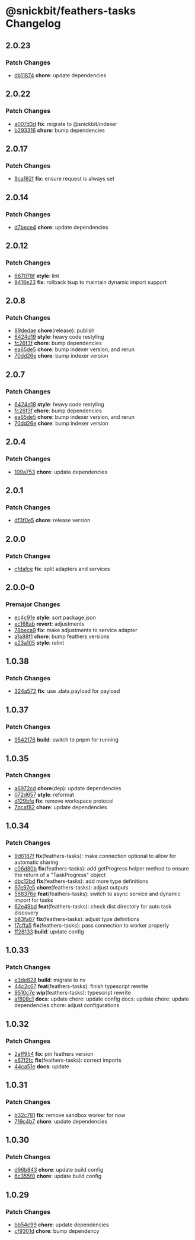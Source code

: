# @snickbit/feathers-tasks Changelog

## 2.0.23

### Patch Changes

- [db11874](https://github.com/snickbit/feathers/commit/db11874) **chore**:  update dependencies

## 2.0.22

### Patch Changes

- [a007d3d](https://github.com/snickbit/feathers/commit/a007d3d) **fix**:  migrate to @snickbit/indexer
- [b293316](https://github.com/snickbit/feathers/commit/b293316) **chore**:  bump dependencies

## 2.0.17

### Patch Changes

- [9ca192f](https://github.com/snickbit/feathers/commit/9ca192f) **fix**:  ensure request is always set

## 2.0.14

### Patch Changes

- [d7bece4](https://github.com/snickbit/feathers/commit/d7bece4) **chore**:  update dependencies

## 2.0.12

### Patch Changes

- [667078f](https://github.com/snickbit/feathers/commit/667078f) **style**:  lint
- [9418e23](https://github.com/snickbit/feathers/commit/9418e23) **fix**:  rollback tsup to maintain dynamic import support

## 2.0.8

### Patch Changes

- [89dedae](https://github.com/snickbit/feathers/commit/89dedae) **chore**(release):  publish
- [6424d19](https://github.com/snickbit/feathers/commit/6424d19) **style**:  heavy code restyling
- [fc26f3f](https://github.com/snickbit/feathers/commit/fc26f3f) **chore**:  bump dependencies
- [ea65de5](https://github.com/snickbit/feathers/commit/ea65de5) **chore**:  bump indexer version, and rerun
- [70dd26e](https://github.com/snickbit/feathers/commit/70dd26e) **chore**:  bump indexer version

## 2.0.7

### Patch Changes

- [6424d19](https://github.com/snickbit/feathers/commit/6424d19) **style**:  heavy code restyling
- [fc26f3f](https://github.com/snickbit/feathers/commit/fc26f3f) **chore**:  bump dependencies
- [ea65de5](https://github.com/snickbit/feathers/commit/ea65de5) **chore**:  bump indexer version, and rerun
- [70dd26e](https://github.com/snickbit/feathers/commit/70dd26e) **chore**:  bump indexer version

## 2.0.4

### Patch Changes

- [109a753](https://github.com/snickbit/feathers/commit/109a753) **chore**:  update dependencies

## 2.0.1

### Patch Changes

- [df3f0e5](https://github.com/snickbit/feathers/commit/df3f0e5) **chore**:  release version

## 2.0.0

### Patch Changes

- [cfdafce](https://github.com/snickbit/feathers/commit/cfdafce) **fix**:  split adapters and services

## 2.0.0-0

### Premajor Changes

- [ec4c91e](https://github.com/snickbit/feathers/commit/ec4c91e) **style**:  sort package.json
- [ec168ab](https://github.com/snickbit/feathers/commit/ec168ab) **revert**:  adjustments
- [78beca9](https://github.com/snickbit/feathers/commit/78beca9) **fix**:  make adjustments to service adapter
- [a1a88f1](https://github.com/snickbit/feathers/commit/a1a88f1) **chore**:  bump feathers versions
- [e23a105](https://github.com/snickbit/feathers/commit/e23a105) **style**:  relint

## 1.0.38

### Patch Changes

- [324a572](https://github.com/snickbit/feathers/commit/324a572) **fix**:  use .data.payload for payload

## 1.0.37

### Patch Changes

- [9542176](https://github.com/snickbit/feathers/commit/9542176) **build**:  switch to pnpm for running

## 1.0.35

### Patch Changes

- [a6972cd](https://github.com/snickbit/feathers/commit/a6972cd) **chore**(dep):  update dependencies
- [072d657](https://github.com/snickbit/feathers/commit/072d657) **style**:  reformat
- [d129bfe](https://github.com/snickbit/feathers/commit/d129bfe) **fix**:  remove workspace protocol
- [7bcaf82](https://github.com/snickbit/feathers/commit/7bcaf82) **chore**:  update dependencies

## 1.0.34

### Patch Changes

- [9d6187f](https://github.com/snickbit/feathers/commit/9d6187f) **fix**(feathers-tasks):  make connection optional to allow for automatic sharing
- [c06d80b](https://github.com/snickbit/feathers/commit/c06d80b) **fix**(feathers-tasks):  add getProgress helper method to ensure the return of a "TaskProgress" object
- [dbc12bd](https://github.com/snickbit/feathers/commit/dbc12bd) **fix**(feathers-tasks):  add more type definitions
- [97e97e5](https://github.com/snickbit/feathers/commit/97e97e5) **chore**(feathers-tasks):  adjust outputs
- [568376e](https://github.com/snickbit/feathers/commit/568376e) **feat**(feathers-tasks):  switch to async service and dynamic import for tasks
- [62e49bd](https://github.com/snickbit/feathers/commit/62e49bd) **feat**(feathers-tasks):  check dist directory for auto task discovery
- [b83fa87](https://github.com/snickbit/feathers/commit/b83fa87) **fix**(feathers-tasks):  adjust type definitions
- [f7cffa5](https://github.com/snickbit/feathers/commit/f7cffa5) **fix**(feathers-tasks):  pass connection to worker properly
- [ff28133](https://github.com/snickbit/feathers/commit/ff28133) **build**:  update config

## 1.0.33

### Patch Changes

- [e3de828](https://github.com/snickbit/feathers/commit/e3de828) **build**:  migrate to nx
- [44c2c67](https://github.com/snickbit/feathers/commit/44c2c67) **feat**(feathers-tasks):  finish typescript rewrite
- [9510c7e](https://github.com/snickbit/feathers/commit/9510c7e) **wip**(feathers-tasks):  typescript rewrite
- [af808c1](https://github.com/snickbit/feathers/commit/af808c1) **docs**:  update chore: update config docs: update chore: update dependencies chore: adjust configurations

## 1.0.32

### Patch Changes

- [2aff954](https://github.com/snickbit/feathers/commit/2aff954) **fix**:  pin feathers version
- [e67f2fc](https://github.com/snickbit/feathers/commit/e67f2fc) **fix**(feathers-tasks):  correct imports
- [44ca51e](https://github.com/snickbit/feathers/commit/44ca51e) **docs**:  update

## 1.0.31

### Patch Changes

- [b32c781](https://github.com/snickbit/feathers/commit/b32c781) **fix**:  remove sandbox worker for now
- [719c4b7](https://github.com/snickbit/feathers/commit/719c4b7) **chore**:  update dependencies

## 1.0.30

### Patch Changes

- [d96b843](https://github.com/snickbit/feathers/commit/d96b843) **chore**:  update build config
- [6c355f0](https://github.com/snickbit/feathers/commit/6c355f0) **chore**:  update build config

## 1.0.29

### Patch Changes

- [bb54c99](https://github.com/snickbit/feathers/commit/bb54c99) **chore**:  update dependencies
- [cf9301d](https://github.com/snickbit/feathers/commit/cf9301d) **chore**:  bump dependency


